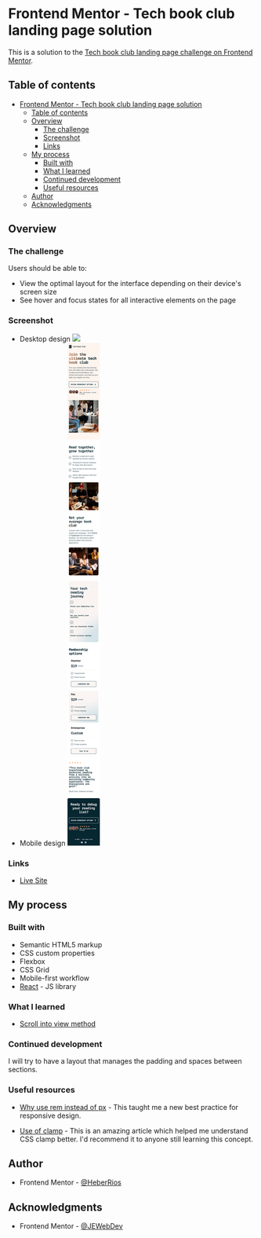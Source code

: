 # Frontend Mentor - Tech book club landing page solution

This is a solution to the [Tech book club landing page challenge on Frontend Mentor](https://www.frontendmentor.io/challenges/tech-book-club-landing-page-fZQidjHU73).

## Table of contents

- [Frontend Mentor - Tech book club landing page solution](#frontend-mentor---tech-book-club-landing-page-solution)
  - [Table of contents](#table-of-contents)
  - [Overview](#overview)
    - [The challenge](#the-challenge)
    - [Screenshot](#screenshot)
    - [Links](#links)
  - [My process](#my-process)
    - [Built with](#built-with)
    - [What I learned](#what-i-learned)
    - [Continued development](#continued-development)
    - [Useful resources](#useful-resources)
  - [Author](#author)
  - [Acknowledgments](#acknowledgments)

## Overview

### The challenge

Users should be able to:

- View the optimal layout for the interface depending on their device's screen size
- See hover and focus states for all interactive elements on the page

### Screenshot

- Desktop design ![](./src/assets/screenshots/screenshot-desktop.png)
- Mobile design ![](./src/assets/screenshots/screenshot-mobile.png)

### Links

- [Live Site](https://frabjous-paletas-02c837.netlify.app/)

## My process

### Built with

- Semantic HTML5 markup
- CSS custom properties
- Flexbox
- CSS Grid
- Mobile-first workflow
- [React](https://reactjs.org/) - JS library

### What I learned

- [Scroll into view method](https://developer.mozilla.org/en-US/docs/Web/API/Element/scrollIntoView)

### Continued development

I will try to have a layout that manages the padding and spaces between sections.

### Useful resources

- [Why use rem instead of px](https://www.youtube.com/watch?v=xCSw6bPXZks) - This taught me
  a new best practice for responsive design.

- [Use of clamp](https://www.youtube.com/watch?v=erqRw3E-vn4&t=202s) - This is an amazing article which helped me understand CSS clamp better. I'd recommend it to anyone still learning this concept.

## Author

- Frontend Mentor - [@HeberRios](https://www.frontendmentor.io/profile/HeberRios)

## Acknowledgments

- Frontend Mentor - [@JEWebDev](https://www.frontendmentor.io/profile/JEWebDev)
